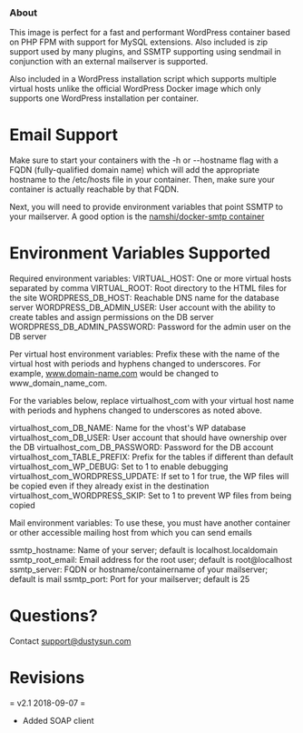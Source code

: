 ### About

This image is perfect for a fast and performant WordPress container based on PHP FPM with support for MySQL extensions. Also included is zip support used by many plugins, and SSMTP supporting using sendmail in conjunction with an external mailserver is supported.

Also included in a WordPress installation script which supports multiple virtual hosts unlike the official WordPress Docker image which only supports one WordPress installation per container.

# Email Support

Make sure to start your containers with the -h or --hostname flag with a FQDN (fully-qualified domain name) which will add the appropriate hostname to the /etc/hosts file in your container. Then, make sure your container is actually reachable by that FQDN.

Next, you will need to provide environment variables that point SSMTP to your mailserver. A good option is the [namshi/docker-smtp container](<a href="https://github.com/namshi/docker-smtp">)

# Environment Variables Supported

Required environment variables:
VIRTUAL_HOST: One or more virtual hosts separated by comma
VIRTUAL_ROOT: Root directory to the HTML files for the site
WORDPRESS_DB_HOST: Reachable DNS name for the database server
WORDPRESS_DB_ADMIN_USER: User account with the ability to create tables and
              			     assign permissions on the DB server
WORDPRESS_DB_ADMIN_PASSWORD: Password for the admin user on the DB server

Per virtual host environment variables:
Prefix these with the name of the virtual host with periods and hyphens
changed to underscores. For example, www.domain-name.com would be changed to
www_domain_name_com.

For the variables below, replace virtualhost_com with your virtual host name
with periods and hyphens changed to underscores as noted above.

virtualhost_com_DB_NAME: Name for the vhost's WP database
virtualhost_com_DB_USER: User account that should have ownership over the DB
virtualhost_com_DB_PASSWORD: Password for the DB account
virtualhost_com_TABLE_PREFIX: Prefix for the tables if different than default
virtualhost_com_WP_DEBUG: Set to 1 to enable debugging
virtualhost_com_WORDPRESS_UPDATE: If set to 1 for true, the WP files will
            be copied even if they already exist in the destination
virtualhost_com_WORDPRESS_SKIP: Set to 1 to prevent WP files from being copied


Mail environment variables:
To use these, you must have another container or other accessible mailing
host from which you can send emails

ssmtp_hostname: Name of your server; default is localhost.localdomain
ssmtp_root_email: Email address for the root user; default is root@localhost
ssmtp_server: FQDN or hostname/containername of your mailserver; default is mail
ssmtp_port: Port for your mailserver; default is 25

# Questions?

Contact [support@dustysun.com](<a href="mailto:support@dustysun.com">)


# Revisions

= v2.1 2018-09-07 = 
* Added SOAP client